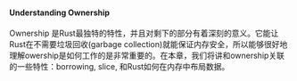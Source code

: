#### Understanding Ownership

Ownership 是Rust最独特的特性，并且对剩下的部分有着深刻的意义。它能让Rust在不需要垃圾回收(garbage collection)就能保证内存安全，所以能够很好地理解owership是如何工作的是非常重要的。在本章，我们将讲和ownership关联的一些特性：borrowing, slice, 和Rust如何在内存中布局数据。

